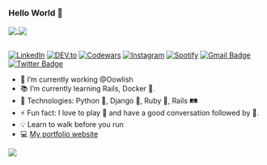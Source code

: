 ### Hello World 👋

<a href="https://github.com/luchiago/">
  <img align="center" src="https://github-readme-stats.vercel.app/api/top-langs/?username=luchiago&layout=compact" />
</a>
<a href="https://github.com/luchiago/">
  <img align="center" src="https://github-readme-stats.vercel.app/api?username=luchiago&show_icons=true&count_private=true&theme=dark" />
</a>
</br></br>

<a href="https://www.linkedin.com/in/luchiago" target="_blank"><img src="https://img.shields.io/badge/LinkedIn-%230077B5.svg?&style=flat-square&logo=linkedin&logoColor=white" alt="LinkedIn"></a>
<a href="https://dev.to/luchiago" target="_blank"><img src="https://img.shields.io/badge/DEV-%230A0A0A.svg?&style=flat-square&logo=DEV.to&logoColor=white" alt="DEV.to"></a>
<a href="https://www.codewars.com/users/luchiago/" target="_blank"><img src="https://www.codewars.com/users/luchiago/badges/micro" alt="Codewars"></a>
<a href="https://www.instagram.com/luchiago" target="_blank"><img src="https://img.shields.io/badge/Instagram-%23E4405F.svg?&style=flat-square&logo=instagram&logoColor=white" alt="Instagram"></a>
<a href="https://open.spotify.com/user/luchiago?si=PoVPtvEkQ9qGTFSj_uDB1w" target="_blank"><img src="https://img.shields.io/badge/Spotify-%231ED760.svg?&style=flat-square&logo=spotify&logoColor=white" alt="Spotify"></a>
[![Gmail Badge](https://img.shields.io/badge/-lucashiago63@gmail.com-c14438?style=flat-square&logo=Gmail&logoColor=white&link=mailto:lucashiago63@gmail.com)](mailto:lucashiago63@gmail.com)
[![Twitter Badge](https://img.shields.io/badge/-luchiago-1ca0f1?style=flat-square&labelColor=1ca0f1&logo=twitter&logoColor=white)](https://twitter.com/luchiago)

</div>

- 💼 I’m currently working @Oowlish
- 📚 I’m currently learning Rails, Docker 🐋.
- 🔑 Technologies: Python 🐍, Django 💚, Ruby 💎, Rails 🛤️
- ⚡ Fun fact: I love to play 🎱 and have a good conversation followed by 🍻.
- 💡 Learn to walk before you run
- 💻 [My portfolio website](https://luchiago.github.io)

![](https://komarev.com/ghpvc/?username=luchiago&color=blue&style=flat)
